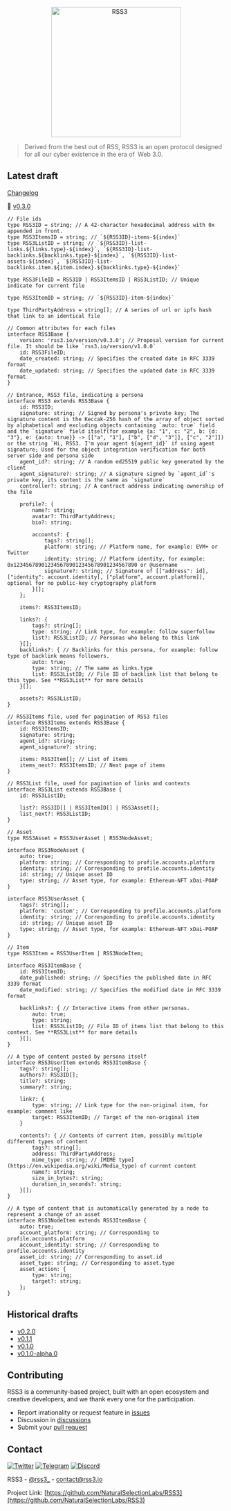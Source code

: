 <p align="center">
  <p align="center">
    <img src="https://rss3.mypinata.cloud/ipfs/QmUG6H3Z7D5P511shn7sB4CPmpjH5uZWu4m5mWX7U3Gqbu" alt="RSS3" width="300">
  </p>
</p>

> Derived from the best out of RSS, RSS3 is an open protocol designed for all our cyber existence in the era of Web 3.0.

## Latest draft

[Changelog](https://github.com/NaturalSelectionLabs/RSS3/blob/main/CHANGELOG.md)

🎉 [v0.3.0](https://github.com/NaturalSelectionLabs/RSS3/blob/main/versions/v0.3.0.md)

```tsx
// File ids
type RSS3ID = string; // A 42-character hexadecimal address with 0x appended in front.
type RSS3ItemsID = string; // `${RSS3ID}-items-${index}`
type RSS3ListID = string; // `${RSS3ID}-list-links.${links.type}-${index}`, `${RSS3ID}-list-backlinks.${backlinks.type}-${index}`, `${RSS3ID}-list-assets-${index}`, `${RSS3ID}-list-backlinks.item.${item.index}.${backlinks.type}-${index}`

type RSS3FileID = RSS3ID | RSS3ItemsID | RSS3ListID; // Unique indicate for current file

type RSS3ItemID = string; // `${RSS3ID}-item-${index}`

type ThirdPartyAddress = string[]; // A series of url or ipfs hash that link to an identical file

// Common attributes for each files
interface RSS3Base {
    version: 'rss3.io/version/v0.3.0'; // Proposal version for current file. It should be like `rss3.io/version/v1.0.0`
    id: RSS3FileID;
    date_created: string; // Specifies the created date in RFC 3339 format
    date_updated: string; // Specifies the updated date in RFC 3339 format
}

// Entrance, RSS3 file, indicating a persona
interface RSS3 extends RSS3Base {
    id: RSS3ID;
    signature: string; // Signed by persona's private key; The signature content is the Keccak-256 hash of the array of object sorted by alphabetical and excluding objects containing `auto: true` field and the `signature` field itself(for example {a: "1", c: "2", b: {d: "3"}, e: {auto: true}} -> [["a", "1"], ["b", ["d", "3"]], ["c", "2"]]) or the string `Hi, RSS3. I'm your agent ${agent_id}` if using agent signature; Used for the object integration verification for both server side and persona side
    agent_id?: string; // A random ed25519 public key generated by the client
    agent_signature?: string; // A signature signed by `agent_id`'s private key, its content is the same as `signature`
    controller?: string; // A contract address indicating ownership of the file

    profile?: {
        name?: string;
        avatar?: ThirdPartyAddress;
        bio?: string;

        accounts?: {
            tags?: string[];
            platform: string; // Platform name, for example: EVM+ or Twitter
            identity: string; // Platform identity, for example: 0x1234567890123456789012345678901234567890 or @username
            signature?: string; // Signature of [["address": id], ["identity": account.identity], ["platform", account.platform]], optional for no public-key cryptography platform
        }[];
    };

    items?: RSS3ItemsID;

    links?: {
        tags?: string[];
        type: string; // Link type, for example: follow superfollow
        list?: RSS3ListID; // Personas who belong to this link
    }[];
    backlinks?: { // Backlinks for this persona, for example: follow type of backlink means followers.
        auto: true;
        type: string; // The same as links.type
        list: RSS3ListID; // File ID of backlink list that belong to this type. See **RSS3List** for more details
    }[];

    assets?: RSS3ListID;
}

// RSS3Items file, used for pagination of RSS3 files
interface RSS3Items extends RSS3Base {
    id: RSS3ItemsID;
    signature: string;
    agent_id?: string;
    agent_signature?: string;

    items: RSS3Item[]; // List of items
    items_next?: RSS3ItemsID; // Next page of items
}

// RSS3List file, used for pagination of links and contexts
interface RSS3List extends RSS3Base {
    id: RSS3ListID;

    list?: RSS3ID[] | RSS3ItemID[] | RSS3Asset[];
    list_next?: RSS3ListID;
}

// Asset
type RSS3Asset = RSS3UserAsset | RSS3NodeAsset;

interface RSS3NodeAsset {
    auto: true;
    platform: string; // Corresponding to profile.accounts.platform
    identity: string; // Corresponding to profile.accounts.identity
    id: string; // Unique asset ID
    type: string; // Asset type, for example: Ethereum-NFT xDai-POAP
}

interface RSS3UserAsset {
    tags?: string[];
    platform: 'custom'; // Corresponding to profile.accounts.platform
    identity: string; // Corresponding to profile.accounts.identity
    id: string; // Unique asset ID
    type: string; // Asset type, for example: Ethereum-NFT xDai-POAP
}

// Item
type RSS3Item = RSS3UserItem | RSS3NodeItem;

interface RSS3ItemBase {
    id: RSS3ItemID;
    date_published: string; // Specifies the published date in RFC 3339 format
    date_modified: string; // Specifies the modified date in RFC 3339 format

    backlinks?: { // Interactive items from other personas.
        auto: true;
        type: string;
        list: RSS3ListID; // File ID of items list that belong to this context. See **RSS3List** for more details
    }[];
}

// A type of content posted by persona itself
interface RSS3UserItem extends RSS3ItemBase {
    tags?: string[];
    authors?: RSS3ID[];
    title?: string;
    summary?: string;

    link?: {
        type: string; // Link type for the non-original item, for example: comment like
        target: RSS3ItemID; // Target of the non-original item
    }

    contents?: { // Contents of current item, possibly multiple different types of content
        tags?: string[];
        address: ThirdPartyAddress;
        mime_type: string; // [MIME type](https://en.wikipedia.org/wiki/Media_type) of current content
        name?: string;
        size_in_bytes?: string;
        duration_in_seconds?: string;
    }[];
}

// A type of content that is automatically generated by a node to represent a change of an asset
interface RSS3NodeItem extends RSS3ItemBase {
    auto: true;
    account_platform: string; // Corresponding to profile.accounts.platform
    account_identity: string; // Corresponding to profile.accounts.identity
    asset_id: string; // Corresponding to asset.id
    asset_type: string; // Corresponding to asset.type
    asset_action: {
        type: string;
        target?: string;
    };
}
```

## Historical drafts

- [v0.2.0](https://github.com/NaturalSelectionLabs/RSS3/blob/main/versions/v0.2.0.md)
- [v0.1.1](https://github.com/NaturalSelectionLabs/RSS3/blob/main/versions/v0.1.1.md)
- [v0.1.0](https://github.com/NaturalSelectionLabs/RSS3/blob/main/versions/v0.1.0.md)
- [v0.1.0-alpha.0](https://github.com/NaturalSelectionLabs/RSS3/blob/main/versions/v0.1.0-alpha.0.md)

## Contributing

RSS3 is a community-based project, built with an open ecosystem and creative developers, and we thank every one for the participation.

- Report irrationality or request feature in [issues](https://github.com/NaturalSelectionLabs/RSS3/issues)
- Discussion in [discussions](https://github.com/NaturalSelectionLabs/RSS3/discussions)
- Submit your [pull request](https://github.com/NaturalSelectionLabs/RSS3/pulls)

## Contact

[![Twitter][twitter-shield]][twitter-url]
[![Telegram][telegram-shield]][telegram-url]
[![Discord][discord-shield]][discord-url]

RSS3 - [@rss3_](https://twitter.com/rss3_) - contact@rss3.io

Project Link: [https://github.com/NaturalSelectionLabs/RSS3](https://github.com/NaturalSelectionLabs/RSS3)

[twitter-shield]: https://img.shields.io/twitter/follow/RSS3_?style=flat-square&logo=twitter
[twitter-url]: https://twitter.com/rss3_
[telegram-shield]: https://img.shields.io/badge/Telegram-Channel-blue?style=flat-square&logo=telegram
[telegram-url]: https://t.me/joinchat/jhhncmdayvNlMDgx
[discord-shield]: https://img.shields.io/badge/Discord-Server-blueviolet?style=flat-square&logo=discord
[discord-url]: https://bit.ly/3aSYvPA
